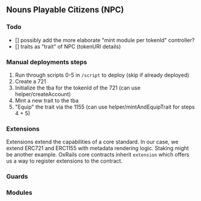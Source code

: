 ## Nouns Playable Citizens (NPC)

### Todo

- [] possibly add the more elaborate "mint module per tokenId" controller?
- [] traits as "trait" of NPC (tokenURI details)

### Manual deployments steps

1. Run through scripts 0-5 in `/script` to deploy (skip if already deployed)
2. Create a 721
3. Initialize the tba for the tokenId of the 721 (can use helper/createAccount)
4. Mint a new trait to the tba
5. "Equip" the trait via the 1155 (can use helper/mintAndEquipTrait for steps 4 + 5)

### Extensions

Extensions extend the capabilities of a core standard. In our case, we extend ERC721 and ERC1155 with metadata rendering logic. Staking might be another example.
OxRails core contracts inherit `extension` which offers us a way to register extensions to the contract.

### Guards

### Modules
